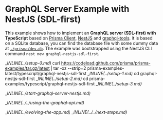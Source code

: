# GraphQL Server Example with NestJS (SDL-first)

This example shows how to implement an **GraphQL server (SDL-first) with TypeScript** based on [Prisma Client](https://www.prisma.io/docs/concepts/components/prisma-client), [NestJS](https://docs.nestjs.com/graphql/quick-start) and [graphql-tools](https://www.apollographql.com/docs/graphql-tools/). It is based on a SQLite database, you can find the database file with some dummy data at [`./prisma/dev.db`](./prisma/dev.db). The example was bootstrapped using the NestJS CLI command `nest new graphql-nestjs-sdl-first`.

__INLINE(../_setup-0.md)__
curl https://codeload.github.com/prisma/prisma-examples/tar.gz/latest | tar -xz --strip=2 prisma-examples-latest/typescript/graphql-nestjs-sdl-first
__INLINE(../_setup-1.md)__
cd graphql-nestjs-sdl-first
__INLINE(../_setup-2.md)__
cd prisma-examples/typescript/graphql-nestjs-sdl-first
__INLINE(../_setup-3.md)__

__INLINE(../_start-graphql-server-nestjs.md)__

__INLINE(../../_using-the-graphql-api.md)__

__INLINE(../_evolving-the-app.md)__
__INLINE(../../_next-steps.md)__